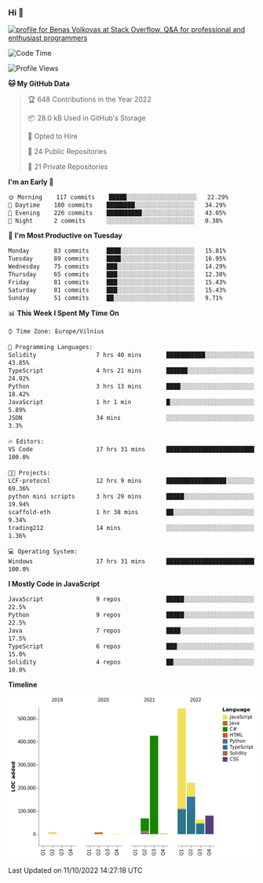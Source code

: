 ### Hi 👋
<a href="https://stackoverflow.com/users/14954249/benas-volkovas"><img src="https://stackoverflow.com/users/flair/14954249.png?theme=dark" width="208" height="58" alt="profile for Benas Volkovas at Stack Overflow, Q&amp;A for professional and enthusiast programmers" title="profile for Benas Volkovas at Stack Overflow, Q&amp;A for professional and enthusiast programmers"></a>

<!--START_SECTION:waka-->
![Code Time](http://img.shields.io/badge/Code%20Time-978%20hrs%2028%20mins-blue)

![Profile Views](http://img.shields.io/badge/Profile%20Views-0-blue)

**🐱 My GitHub Data** 

> 🏆 648 Contributions in the Year 2022
 > 
> 📦 28.0 kB Used in GitHub's Storage 
 > 
> 💼 Opted to Hire
 > 
> 📜 24 Public Repositories 
 > 
> 🔑 21 Private Repositories  
 > 
**I'm an Early 🐤** 

```text
🌞 Morning    117 commits    █████░░░░░░░░░░░░░░░░░░░░   22.29% 
🌆 Daytime    180 commits    ████████░░░░░░░░░░░░░░░░░   34.29% 
🌃 Evening    226 commits    ██████████░░░░░░░░░░░░░░░   43.05% 
🌙 Night      2 commits      ░░░░░░░░░░░░░░░░░░░░░░░░░   0.38%

```
📅 **I'm Most Productive on Tuesday** 

```text
Monday       83 commits     ████░░░░░░░░░░░░░░░░░░░░░   15.81% 
Tuesday      89 commits     ████░░░░░░░░░░░░░░░░░░░░░   16.95% 
Wednesday    75 commits     ███░░░░░░░░░░░░░░░░░░░░░░   14.29% 
Thursday     65 commits     ███░░░░░░░░░░░░░░░░░░░░░░   12.38% 
Friday       81 commits     ███░░░░░░░░░░░░░░░░░░░░░░   15.43% 
Saturday     81 commits     ███░░░░░░░░░░░░░░░░░░░░░░   15.43% 
Sunday       51 commits     ██░░░░░░░░░░░░░░░░░░░░░░░   9.71%

```


📊 **This Week I Spent My Time On** 

```text
⌚︎ Time Zone: Europe/Vilnius

💬 Programming Languages: 
Solidity                 7 hrs 40 mins       ███████████░░░░░░░░░░░░░░   43.85% 
TypeScript               4 hrs 21 mins       ██████░░░░░░░░░░░░░░░░░░░   24.92% 
Python                   3 hrs 13 mins       ████░░░░░░░░░░░░░░░░░░░░░   18.42% 
JavaScript               1 hr 1 min          █░░░░░░░░░░░░░░░░░░░░░░░░   5.89% 
JSON                     34 mins             ░░░░░░░░░░░░░░░░░░░░░░░░░   3.3%

🔥 Editors: 
VS Code                  17 hrs 31 mins      █████████████████████████   100.0%

🐱‍💻 Projects: 
LCF-protocol             12 hrs 9 mins       █████████████████░░░░░░░░   69.36% 
python mini scripts      3 hrs 29 mins       █████░░░░░░░░░░░░░░░░░░░░   19.94% 
scaffold-eth             1 hr 38 mins        ██░░░░░░░░░░░░░░░░░░░░░░░   9.34% 
trading212               14 mins             ░░░░░░░░░░░░░░░░░░░░░░░░░   1.36%

💻 Operating System: 
Windows                  17 hrs 31 mins      █████████████████████████   100.0%

```

**I Mostly Code in JavaScript** 

```text
JavaScript               9 repos             █████░░░░░░░░░░░░░░░░░░░░   22.5% 
Python                   9 repos             █████░░░░░░░░░░░░░░░░░░░░   22.5% 
Java                     7 repos             ████░░░░░░░░░░░░░░░░░░░░░   17.5% 
TypeScript               6 repos             ███░░░░░░░░░░░░░░░░░░░░░░   15.0% 
Solidity                 4 repos             ██░░░░░░░░░░░░░░░░░░░░░░░   10.0%

```


**Timeline**

![Chart not found](https://raw.githubusercontent.com/BenasVolkovas/BenasVolkovas/main/charts/bar_graph.png) 


 Last Updated on 11/10/2022 14:27:18 UTC
<!--END_SECTION:waka-->
